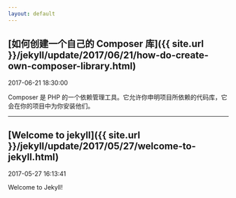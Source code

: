 ```yaml
---
layout: default
---
```


## [如何创建一个自己的 Composer 库]({{ site.url }}/jekyll/update/2017/06/21/how-do-create-own-composer-library.html)

2017-06-21 18:30:00

Composer 是 PHP 的一个依赖管理工具。它允许你申明项目所依赖的代码库，它会在你的项目中为你安装他们。

---

## [Welcome to jekyll]({{ site.url }}/jekyll/update/2017/05/27/welcome-to-jekyll.html)

2017-05-27 16:13:41

Welcome to Jekyll!

